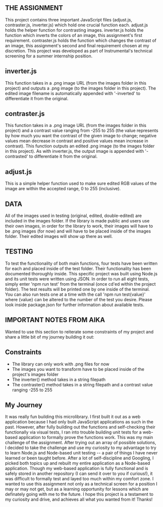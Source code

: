## THE ASSIGNMENT

This project contains three important JavaScript files (adjust.js, contraster.js, inverter.js) which hold one crucial function each. adjust.js holds the helper function for contrasting images. inverter.js holds the function which inverts the colors of an image, this assignment's first requirement. contraster.js holds the function which changes the contrast of an image, this assignment's second and final requirement chosen at my discretion.
This project was developed as part of Instrumental's technical screening for a summer internship position.

## inverter.js

This function takes in a .png image URL (from the images folder in this project) and outputs a .png image (to the images folder in this project). The edited image filename is automatically appended with '-inverted' to differentiate it from the original.

## contraster.js

This function takes in a .png image URL (from the images folder in this project) and a contrast value ranging from -255 to 255 (the value represents by how much you want the contrast of the given image to change; negative values mean decrease in contrast and positive values mean increase in contrast). This function outputs an edited .png image (to the images folder in this project). As with inverter.js, the output image is appended with '-contrasted' to differentiate it from the original.

## adjust.js

This is a simple helper function used to make sure edited RGB values of the image are within the accepted range, 0 to 255 (inclusive).

## DATA

All of the images used in testing (original, edited, double-edited) are included in the images folder. If the library is made public and users use their own images, in order for the library to work, their images will have to be .png images (for now) and will have to be placed inside of the images folder. Their edited images will show up there as well.

## TESTING

To test the functionality of both main functions, four tests have been written for each and placed inside of the test folder. Their functionality has been documented thoroughly inside. This specific project was built using Node.js and its unit tests were written using JSON. In order to run all eight tests, simply enter 'npm run test' from the terminal (once cd'ed within the project folder). The test results will be printed one by one inside of the terminal. You can also run tests one at a time with the call 'npm run test{value}' where {value} can be altered to the number of the test you desire. Please look inside package.json for further information about available tests.

## IMPORTANT NOTES FROM AIKA

Wanted to use this section to reiterate some constraints of my project and share a little bit of my journey building it out:

## Constraints

- The library can only work with .png files for now
- The images you want to transform have to be placed inside of the project's images folder
- The inverter() method takes in a string filepath
- The contraster() method takes in a string filepath and a contrast value ranging -255 to 255

## My Journey

It was really fun building this microlibrary. I first built it out as a web application because I had only built JavaScript applications as such in the past. However, after fully building out the functions and self-checking their functionally via visual tests, I ran into trouble building unit tests for a web-based application to formally prove the functions work. This was my main challenge of the assignment. After trying out an array of possible solutions, I decided to take the challenge and use my curiosity to my advantage to try to learn Node.js and Node-based unit testing -- a pair of things I have never learned or been taught before. After a lot of self-discipline and Googling, I picked both topics up and rebuilt my entire application as a Node-based application. Though my web-based application is fully functional and is safely stored in another repository (I can send it over to you if curious!), it was difficult to formally test and layed too much within my comfort zone. I wanted to use this assignment not only as a technical screen for a position I may or may not get, but as a learning opportunity for lessons which are definately going with me to the future. I hope this project is a testament to my curiosity and drive, and achieves all what you wanted from it! Thanks!
